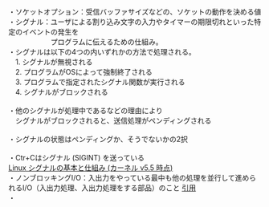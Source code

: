 
・ソケットオプション：受信バッファサイズなどの、ソケットの動作を決める値<br>
・シグナル：ユーザによる割り込み文字の入力やタイマーの期限切れといった特定のイベントの発生を<br>
　　　　　　プログラムに伝えるための仕組み。<br>
・シグナルは以下の4つの内いずれかの方法で処理される。<br>
　1. シグナルが無視される<br>
　2. プログラムがOSによって強制終了される<br>
　3. プログラムで指定されたシグナル関数が実行される<br>
　4. シグナルがブロックされる<br>
<br>
・他のシグナルが処理中であるなどの理由により<br>
　シグナルがブロックされると、送信処理がペンディングされる<br>
<br>
・シグナルの状態はペンディングか、そうでないかの2択<br>
<br>
・Ctr+Cはシグナル (SIGINT) を送っている<br>
[Linux シグナルの基本と仕組み (カーネル v5.5 時点)](https://qiita.com/Kernel_OGSun/items/e96cef5487e25517a576)
<br>
・ノンブロッキングI/O：入出力をやっている最中も他の処理を並行して進められるI/O（入出力処理、入出力処理をする部品）のこと
[引用](https://wa3.i-3-i.info/word1617.html)<br>
・



